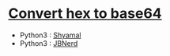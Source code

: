 # [Convert hex to base64](http://cryptopals.com/sets/1/challenges/1)

* Python3 : [Shyamal](https://github.com/svaderia/SIG_Cryptography/blob/master/Cryptopal/Set_1/Problem_1/Shyamal/solution.py)
* Python3 : [JBNerd](https://github.com/jbnerd/SIG_Cryptography/blob/master/Cryptopal/Set_1/Problem_1/JBNerd/convert.py)

